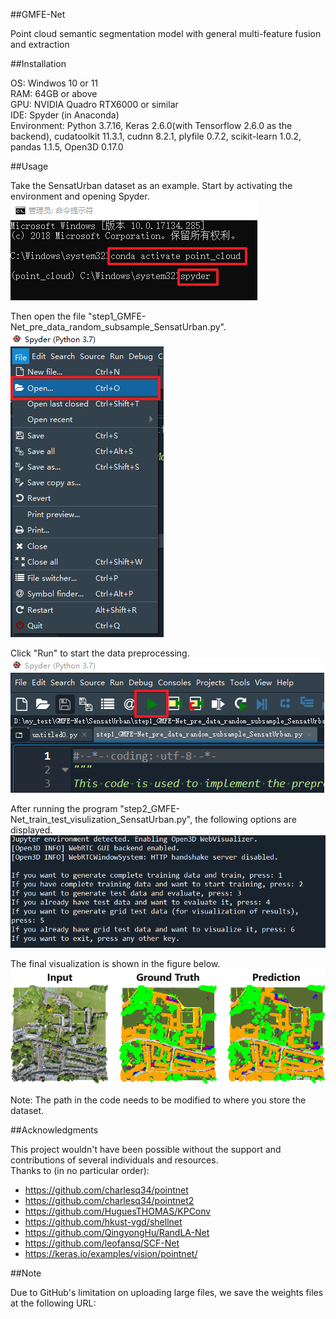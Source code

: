 ##GMFE-Net 

Point cloud semantic segmentation model with general multi-feature fusion and extraction

##Installation 

OS: Windwos 10 or 11 <br/>
RAM: 64GB or above <br/>
GPU: NVIDIA Quadro RTX6000 or similar <br/>
IDE: Spyder (in Anaconda) <br/>
Environment: Python 3.7.16, Keras 2.6.0(with Tensorflow 2.6.0 as the backend), cudatoolkit 11.3.1, cudnn 8.2.1, plyfile 0.7.2, scikit-learn 1.0.2, pandas 1.1.5, Open3D 0.17.0 

##Usage 

Take the SensatUrban dataset as an example. Start by activating the environment and opening Spyder. <br/>
![Local Image](PICS/activate_env_open_spyder.png)

Then open the file "step1_GMFE-Net_pre_data_random_subsample_SensatUrban.py". <br/>
![Local Image](PICS/open_file.png)

Click "Run" to start the data preprocessing. <br/>
![Local Image](PICS/run_step1.png)

After running the program "step2_GMFE-Net_train_test_visulization_SensatUrban.py", the following options are displayed. <br/>
![Local Image](PICS/setp2.png)

The final visualization is shown in the figure below. <br/>
![Local Image](PICS/visulization.png)

Note: The path in the code needs to be modified to where you store the dataset. <br/>

##Acknowledgments 

This project wouldn't have been possible without the support and contributions of several individuals and resources. <br/>
Thanks to (in no particular order):
* https://github.com/charlesq34/pointnet
* https://github.com/charlesq34/pointnet2
* https://github.com/HuguesTHOMAS/KPConv
* https://github.com/hkust-vgd/shellnet
* https://github.com/QingyongHu/RandLA-Net
* https://github.com/leofansq/SCF-Net
* https://keras.io/examples/vision/pointnet/

##Note 

Due to GitHub's limitation on uploading large files, we save the weights files at the following URL: 
